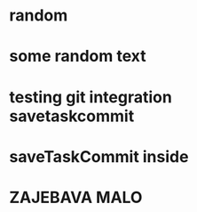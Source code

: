 # random
# some random text
# testing git integration savetaskcommit
# saveTaskCommit inside
# ZAJEBAVA MALO
